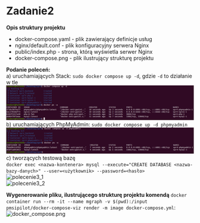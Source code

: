 # Zadanie2

<b>Opis struktury projektu</b>
- docker-compose.yaml - plik zawierający definicje usług
- nginx/default.conf - plik konfiguracyjny serwera Nginx
- public/index.php - strona, którą wyświetla serwer Nginx
- docker-compose.png - plik ilustrujący strukturę projektu 


<b>Podanie poleceń:</b><br />
a) uruchamiających Stack: ```sudo docker compose up -d```, gdzie  ```-d``` to działanie w tle<br />
![polecenie1](https://github.com/AdrianSzafranski/sprawozdanie4-docker/blob/main/ssy/polecenie1.png)<br />
b) uruchamiających PhpMyAdmin: ```sudo docker compose up -d phpmyadmin```<br />
![polecenie2](https://github.com/AdrianSzafranski/sprawozdanie4-docker/blob/main/ssy/polecenie2.png)<br />
c) tworzących testową bazę<br />
```docker exec <nazwa-kontenera> mysql --execute="CREATE DATABASE <nazwa-bazy-danych>" --user=<użytkownik> --password=<hasło>```<br />
![polecenie3_1](https://github.com/AdrianSzafranski/sprawozdanie4-docker/blob/main/ssy/polecenie3_1.png)<br />
![polecenie3_2](https://github.com/AdrianSzafranski/sprawozdanie4-docker/blob/main/ssy/polecenie3_2.png)<br />

<b>Wygenerowanie pliku, ilustrującego strukturę projektu komendą</b> ```docker container run --rm -it --name mgraph -v $(pwd):/input pmsipilot/docker-compose-viz render -m image docker-compose.yml```:<br />
![docker_compose.png](https://github.com/AdrianSzafranski/sprawozdanie4-docker/blob/main/docker-compose.png)<br />

